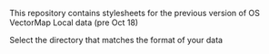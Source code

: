 This repository contains stylesheets for the previous version of OS VectorMap Local data (pre Oct 18)

Select the directory that matches the format of your data
